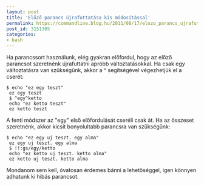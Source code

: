 ```yaml
---
layout: post
title: 'Előző parancs újrafuttatása kis módosítással'
permalink: https://commandline.blog.hu/2011/08/17/elozo_parancs_ujrafuttatasa_kis_modositassal
post_id: 3151305
categories: 
- bash
---
```


Ha parancssort használunk, elég gyakran előfordul, hogy az előző parancsot szeretnénk újrafuttatni apróbb változtatásokkal. 
Ha csak egy változtatásra van szükségünk, akkor a ^ segítségével végezhetjük el a cserét: 
```
$ echo "ez egy teszt"
 ez egy teszt
 $ ^egy^ketto
 echo "ez ketto teszt"
 ez ketto teszt
``` 
A fenti módszer az "egy" első előfordulását cseréli csak át. Ha az összeset szeretnénk, akkor kicsit bonyolultabb parancsra van szükségünk: 
```
$ echo "ez egy uj teszt. egy alma"
 ez egy uj teszt. egy alma
 $ !!:gs/egy/ketto
 echo "ez ketto uj teszt. ketto alma"
 ez ketto uj teszt. ketto alma
```
 
 Mondanom sem kell, óvatosan érdemes bánni a lehetőséggel, igen könnyen adhatunk ki hibás parancsot.